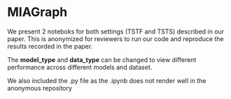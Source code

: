 # MIAGraph

We present 2 noteboks for both settings (TSTF and TSTS) described in our paper. This is anonymized for reviewers to run our code and reproduce the results recorded in the paper.

The **model_type** and **data_type** can be changed to view different performance across different models and dataset.

We also included the .py file as the .ipynb does not render well in the anonymous repository
